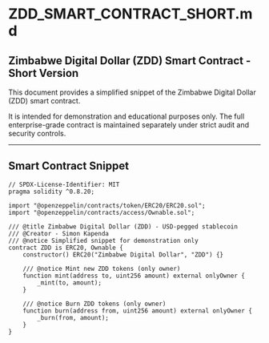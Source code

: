 # ZDD_SMART_CONTRACT_SHORT.md

## Zimbabwe Digital Dollar (ZDD) Smart Contract - Short Version

This document provides a simplified snippet of the Zimbabwe Digital Dollar (ZDD) smart contract.  

It is intended for demonstration and educational purposes only. The full enterprise-grade contract is maintained separately under strict audit and security controls.

---

## Smart Contract Snippet

```solidity
// SPDX-License-Identifier: MIT
pragma solidity ^0.8.20;

import "@openzeppelin/contracts/token/ERC20/ERC20.sol";
import "@openzeppelin/contracts/access/Ownable.sol";

/// @title Zimbabwe Digital Dollar (ZDD) - USD-pegged stablecoin
/// @Creator - Simon Kapenda
/// @notice Simplified snippet for demonstration only
contract ZDD is ERC20, Ownable {
    constructor() ERC20("Zimbabwe Digital Dollar", "ZDD") {}

    /// @notice Mint new ZDD tokens (only owner)
    function mint(address to, uint256 amount) external onlyOwner {
        _mint(to, amount);
    }

    /// @notice Burn ZDD tokens (only owner)
    function burn(address from, uint256 amount) external onlyOwner {
        _burn(from, amount);
    }
}

